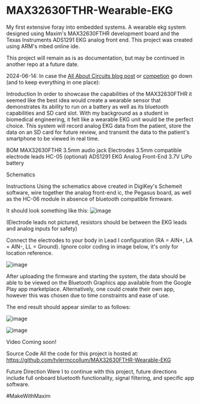 # MAX32630FTHR-Wearable-EKG
My first extensive foray into embedded systems. A wearable ekg system designed using Maxim's MAX32630FTHR development board and the Texas Instruments ADS1291 EKG analog front end. This project was created using ARM's mbed online ide.

This project will remain as is as documentation, but may be continued in another repo at a future date.

2024-06-14:
In case the [All About Circuits blog post](https://forum.allaboutcircuits.com/ubs/max32630fthr-wearable-ekg.990) or [competion](https://www.allaboutcircuits.com/giveaways/get-creative-makewithmaxim-design-contest/) go down (and to keep everything in one place): 

Introduction
In order to showcase the capabilities of the MAX32630FTHR it seemed like the best idea would create a wearable sensor that demonstrates its ability to run on a battery as well as its bluetooth capabilities and SD card slot. With my background as a student in biomedical engineering, it felt like a wearable EKG unit would be the perfect choice. This system will record analog EKG data from the patient, store the data on an SD card for future review, and transmit the data to the patient's smartphone to be viewed in real time.

BOM
MAX32630FTHR
3.5mm audio jack
Electrodes
3.5mm compatible electrode leads
HC-05 (optional)
ADS1291 EKG Analog Front-End
3.7V LiPo battery


Schematics

Instructions
Using the schematics above created in DigiKey's Schemeit software, wire together the analog front-end ic, the Pegasus board, as well as the HC-06 module in absence of bluetooth compatible firmware.

It should look something like this:
![image](https://github.com/tylermccollum/MAX32630FTHR-Wearable-EKG/assets/25785478/9d15e0e0-ded8-4d33-a4f3-ab04359f7c5f)

(Electrode leads not pictured, resistors should be between the EKG leads and analog inputs for safety)

Connect the electrodes to your body in Lead I configuration (RA = AIN+, LA = AIN-, LL = Ground). Ignore color coding in image below, it's only for location reference.

![image](https://github.com/tylermccollum/MAX32630FTHR-Wearable-EKG/assets/25785478/cca2b53d-c88c-4325-bd1c-03a5dd0f01d6)

After uploading the firmware and starting the system, the data should be able to be viewed on the Bluetooth Graphics app available from the Google Play app marketplace. Alternatively, one could create their own app, however this was chosen due to time constraints and ease of use.

The end result should appear similar to as follows:

![image](https://github.com/tylermccollum/MAX32630FTHR-Wearable-EKG/assets/25785478/87a206db-3174-4e5f-a41c-9512a738665c)

![image](https://github.com/tylermccollum/MAX32630FTHR-Wearable-EKG/assets/25785478/48e3a46d-ec00-4be0-a245-715eef21e91f)



Video
Coming soon!

Source Code
All the code for this project is hosted at: https://github.com/tylermccollum/MAX32630FTHR-Wearable-EKG

Future Direction
Were I to continue with this project, future directions include full onboard bluetooth functionality, signal filtering, and specific app software.

#MakeWithMaxim
